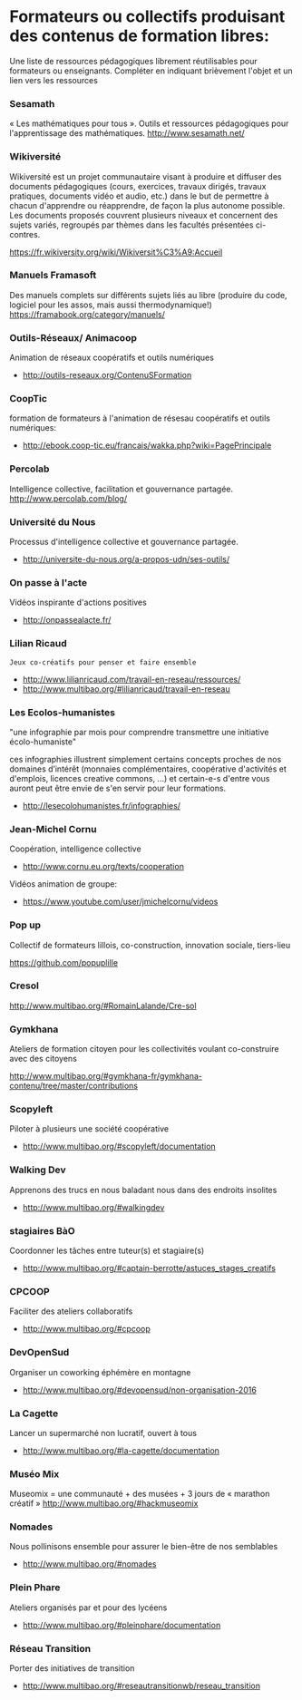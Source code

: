 
<!--

---
title: Contenus de formation sous licence libre
description: Une liste de ressources pédagogiques librement réutilisables pour formateurs ou enseignants.
licence: CC-BY-SA
---

-->



# Formateurs ou collectifs produisant des contenus de formation libres:
    
Une liste de ressources pédagogiques librement réutilisables pour formateurs ou enseignants. Compléter en indiquant brièvement l'objet et un lien vers les ressources

### Sesamath

« Les mathématiques pour tous ». Outils et ressources pédagogiques pour l'apprentissage des mathématiques.
http://www.sesamath.net/

### Wikiversité

Wikiversité est un projet communautaire visant à produire et diffuser des documents pédagogiques (cours, exercices, travaux dirigés, travaux pratiques, documents vidéo et audio, etc.) dans le but de permettre à chacun d'apprendre ou réapprendre, de façon la plus autonome possible. Les documents proposés couvrent plusieurs niveaux et concernent des sujets variés, regroupés par thèmes dans les facultés présentées ci-contres.

https://fr.wikiversity.org/wiki/Wikiversit%C3%A9:Accueil

### Manuels Framasoft
Des manuels complets sur différents sujets liés au libre (produire du code, logiciel pour les assos, mais aussi thermodynamique!)
https://framabook.org/category/manuels/

### Outils-Réseaux/ Animacoop
Animation de réseaux coopératifs et outils numériques
- http://outils-reseaux.org/ContenuSFormation

### CoopTic
formation de formateurs à l'animation de résesau coopératifs et outils numériques:
- http://ebook.coop-tic.eu/francais/wakka.php?wiki=PagePrincipale


### Percolab
Intelligence collective, facilitation et gouvernance partagée.
http://www.percolab.com/blog/

### Université du Nous

Processus d'intelligence collective et gouvernance partagée.
- http://universite-du-nous.org/a-propos-udn/ses-outils/

### On passe à l'acte
Vidéos inspirante d'actions positives
- http://onpassealacte.fr/

### Lilian Ricaud
    Jeux co-créatifs pour penser et faire ensemble
- http://www.lilianricaud.com/travail-en-reseau/ressources/
- http://www.multibao.org/#lilianricaud/travail-en-reseau


### Les Ecolos-humanistes

"une infographie par mois pour comprendre transmettre une initiative écolo-humaniste"

ces infographies illustrent simplement certains concepts proches de nos domaines d’intérêt (monnaies complémentaires, coopérative d'activités et d'emplois, licences creative commons, ...) et certain-e-s d'entre vous auront peut être envie de s'en servir pour leur formations.

- http://lesecolohumanistes.fr/infographies/

### Jean-Michel Cornu

Coopération, intelligence collective
- http://www.cornu.eu.org/texts/cooperation

Vidéos animation de groupe:
- https://www.youtube.com/user/jmichelcornu/videos

### Pop up

Collectif de formateurs lillois, co-construction, innovation sociale, tiers-lieu

https://github.com/popuplille

### Cresol

http://www.multibao.org/#RomainLalande/Cre-sol

### Gymkhana

Ateliers de formation citoyen pour les collectivités voulant co-construire avec des citoyens

http://www.multibao.org/#gymkhana-fr/gymkhana-contenu/tree/master/contributions

### Scopyleft

Piloter à plusieurs une société coopérative
- http://www.multibao.org/#scopyleft/documentation

### Walking Dev

Apprenons des trucs en nous baladant nous dans des endroits insolites
- http://www.multibao.org/#walkingdev

### stagiaires BàO

Coordonner les tâches entre tuteur(s) et stagiaire(s)
- http://www.multibao.org/#captain-berrotte/astuces_stages_creatifs

### CPCOOP

Faciliter des ateliers collaboratifs
- http://www.multibao.org/#cpcoop

### DevOpenSud

Organiser un coworking éphémère en montagne
- http://www.multibao.org/#devopensud/non-organisation-2016

### La Cagette

Lancer un supermarché non lucratif, ouvert à tous
- http://www.multibao.org/#la-cagette/documentation

### Muséo Mix

Museomix = une communauté + des musées + 3 jours de « marathon créatif »
http://www.multibao.org/#hackmuseomix

### Nomades
    
Nous pollinisons ensemble pour assurer le bien-être de nos semblables
- http://www.multibao.org/#nomades

### Plein Phare

Ateliers organisés par et pour des lycéens
- http://www.multibao.org/#pleinphare/documentation

### Réseau Transition

Porter des initiatives de transition
- http://www.multibao.org/#reseautransitionwb/reseau_transition




